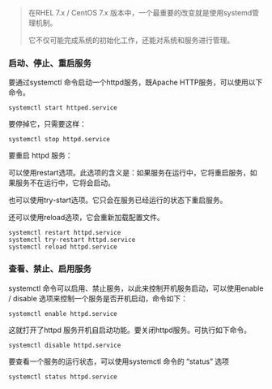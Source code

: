 > 在RHEL 7.x / CentOS 7.x 版本中，一个最重要的改变就是使用systemd管理机制。
>
> 它不仅可能完成系统的初始化工作，还能对系统和服务进行管理。

### 启动、停止、重启服务

要通过systemctl 命令启动一个httpd服务，既Apache HTTP服务，可以使用以下命令。

```
systemctl start httped.service
```

要停掉它，只需要这样：

```
systemctl stop httpd.service
```

要重启 httpd 服务：

可以使用restart选项。此选项的含义是：如果服务在运行中，它将重启服务，如果服务不在运行中，它将会启动。

也可以使用try-start选项。它只会在服务已经运行的状态下重启服务。

还可以使用reload选项，它会重新加载配置文件。

```
systemctl restart httpd.service
systemctl try-restart httpd.service
systemctl reload httpd.service
```

### 查看、禁止、启用服务

systemctl 命令可以启用、禁止服务，以此来控制开机服务启动，可以使用enable / disable 选项来控制一个服务是否开机启动，命令如下：

```
systemctl enable httpd.service
```

这就打开了httpd 服务开机自启动功能。要关闭httpd服务。可执行如下命令。

```
systemctl disable httpd.service
```

要查看一个服务的运行状态，可以使用systemctl 命令的 “status” 选项

```
systemctl status httpd.service
```



